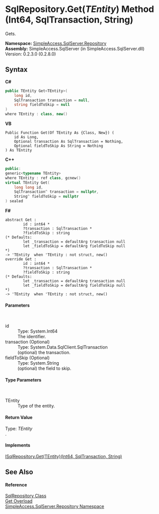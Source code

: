 # SqlRepository.Get(*TEntity*) Method (Int64, SqlTransaction, String)
 

Gets.

**Namespace:**&nbsp;<a href="7ca62ec4-9e1e-7797-72d1-08cdad8b8511">SimpleAccess.SqlServer.Repository</a><br />**Assembly:**&nbsp;SimpleAccess.SqlServer (in SimpleAccess.SqlServer.dll) Version: 0.2.3.0 (0.2.8.0)

## Syntax

**C#**<br />
``` C#
public TEntity Get<TEntity>(
	long id,
	SqlTransaction transaction = null,
	string fieldToSkip = null
)
where TEntity : class, new()

```

**VB**<br />
``` VB
Public Function Get(Of TEntity As {Class, New}) ( 
	id As Long,
	Optional transaction As SqlTransaction = Nothing,
	Optional fieldToSkip As String = Nothing
) As TEntity
```

**C++**<br />
``` C++
public:
generic<typename TEntity>
where TEntity : ref class, gcnew()
virtual TEntity Get(
	long long id, 
	SqlTransaction^ transaction = nullptr, 
	String^ fieldToSkip = nullptr
) sealed
```

**F#**<br />
``` F#
abstract Get : 
        id : int64 * 
        ?transaction : SqlTransaction * 
        ?fieldToSkip : string 
(* Defaults:
        let _transaction = defaultArg transaction null
        let _fieldToSkip = defaultArg fieldToSkip null
*)
-> 'TEntity  when 'TEntity : not struct, new()
override Get : 
        id : int64 * 
        ?transaction : SqlTransaction * 
        ?fieldToSkip : string 
(* Defaults:
        let _transaction = defaultArg transaction null
        let _fieldToSkip = defaultArg fieldToSkip null
*)
-> 'TEntity  when 'TEntity : not struct, new()
```


#### Parameters
&nbsp;<dl><dt>id</dt><dd>Type: System.Int64<br />The identifier.</dd><dt>transaction (Optional)</dt><dd>Type: System.Data.SqlClient.SqlTransaction<br />(optional) the transaction.</dd><dt>fieldToSkip (Optional)</dt><dd>Type: System.String<br />(optional) the field to skip.</dd></dl>

#### Type Parameters
&nbsp;<dl><dt>TEntity</dt><dd>Type of the entity.</dd></dl>

#### Return Value
Type: *TEntity*<br />.

#### Implements
<a href="e175c68a-ce6a-e780-61d4-0deb0c785779">ISqlRepository.Get(TEntity)(Int64, SqlTransaction, String)</a><br />

## See Also


#### Reference
<a href="0ff2b0ef-5784-3948-375a-e5aebc484660">SqlRepository Class</a><br /><a href="34ba0667-340a-d99f-8603-5655f9c3e2e7">Get Overload</a><br /><a href="7ca62ec4-9e1e-7797-72d1-08cdad8b8511">SimpleAccess.SqlServer.Repository Namespace</a><br />
